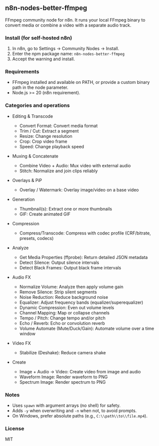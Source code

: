 ## n8n-nodes-better-ffmpeg

FFmpeg community node for n8n. It runs your local FFmpeg binary to convert media or combine a video with a separate audio track.

### Install (for self-hosted n8n)
1. In n8n, go to Settings → Community Nodes → Install.
2. Enter the npm package name:
   `n8n-nodes-better-ffmpeg`
3. Accept the warning and install.

### Requirements
- FFmpeg installed and available on PATH, or provide a custom binary path in the node parameter.
- Node.js >= 20 (n8n requirement).

### Categories and operations

- Editing & Transcode
  - Convert Format: Convert media format
  - Trim / Cut: Extract a segment
  - Resize: Change resolution
  - Crop: Crop video frame
  - Speed: Change playback speed

- Muxing & Concatenate
  - Combine Video + Audio: Mux video with external audio
  - Stitch: Normalize and join clips reliably

- Overlays & PiP
  - Overlay / Watermark: Overlay image/video on a base video

- Generation
  - Thumbnail(s): Extract one or more thumbnails
  - GIF: Create animated GIF

- Compression
  - Compress/Transcode: Compress with codec profile (CRF/bitrate, presets, codecs)

- Analyze
  - Get Media Properties (ffprobe): Return detailed JSON metadata
  - Detect Silence: Output silence intervals
  - Detect Black Frames: Output black frame intervals

- Audio FX
  - Normalize Volume: Analyze then apply volume gain
  - Remove Silence: Strip silent segments
  - Noise Reduction: Reduce background noise
  - Equalizer: Adjust frequency bands (equalizer/superequalizer)
  - Dynamic Compression: Even out volume levels
  - Channel Mapping: Map or collapse channels
  - Tempo / Pitch: Change tempo and/or pitch
  - Echo / Reverb: Echo or convolution reverb
  - Volume Automate (Mute/Duck/Gain): Automate volume over a time window

- Video FX
  - Stabilize (Deshake): Reduce camera shake

- Create
  - Image + Audio → Video: Create video from image and audio
  - Waveform Image: Render waveform to PNG
  - Spectrum Image: Render spectrum to PNG

### Notes
- Uses `spawn` with argument arrays (no shell) for safety.
- Adds `-y` when overwriting and `-n` when not, to avoid prompts.
- On Windows, prefer absolute paths (e.g., `C:\\path\\to\\file.mp4`).

### License
MIT

